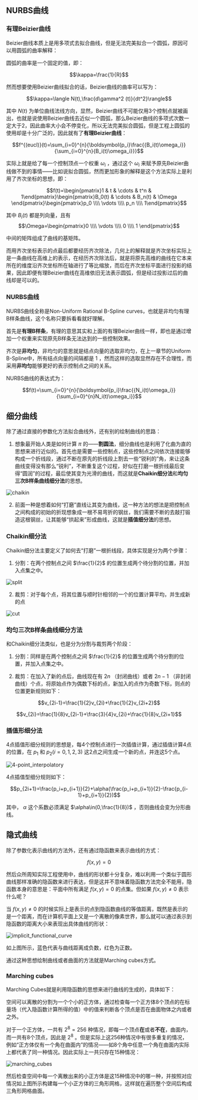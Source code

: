 ## NURBS曲线
### 有理Beizier曲线
Beizier曲线本质上是用多项式去拟合曲线，但是无法完美拟合一个圆弧，原因可以用圆弧的曲率解释：

圆弧的曲率是一个固定的值，即：

$$\kappa=\frac{1}{R}$$

然而想要使用Beizier曲线拟合的话，Beizier曲线的曲率可以写为：

$$\kappa=\langle N(t),\frac{d\gamma^2 (t)}{dt^2}\rangle$$

其中 $N(t)$ 为单位曲线法线方向，显然，Beizier曲线不可能仅用3个控制点就被画出，也就是说使用Beizier曲线去近似一个圆弧，那么Beizier曲线的多项式次数一定大于2，因此曲率大小会不停变化，所以无法完美拟合圆弧，但是工程上圆弧的使用却是十分广泛的，因此就有了**有理Beizier曲线**：

$$f^{(eucl)}(t)=\sum_{i=0}^{n}{\boldsymbol{p_i}\frac{{B_i(t)\omega_i}}{\sum_{i=0}^{n}{B_i(t)\omega_i}}}$$

实际上就是给了每一个控制顶点一个权重 $\omega_i$ ，通过这个 $\omega_i$ 来赋予原先Beizier曲线做不到的事情——比如说拟合圆弧，然而更加形象的解释是这个方法实际上是利用了齐次坐标的思想，即：

$$f(t)=\begin{pmatrix}1 & t & \cdots & t^n & 1\end{pmatrix}\begin{pmatrix}B_0(t) & \cdots & B_n(t) & \Omega \end{pmatrix}\begin{pmatrix}p_0 \\\\ \vdots \\\\ p_n \\\\ 1\end{pmatrix}$$

其中 $B_i(t)$ 都是列向量，且有
$$\Omega=\begin{pmatrix}0 \\\\ \vdots \\\\ 0 \\\\ 1 \end{pmatrix}$$

中间的矩阵组成了曲线的基矩阵。

而用齐次坐标表示的点最后都要经历齐次除法，几何上的解释就是齐次坐标实际上是一条曲线在高维上的表示，在经历齐次除法后，就是将原先高维的曲线在它本来所在的维度沿齐次坐标所在轴进行了等比缩放，而后在齐次坐标平面进行投影的结果，因此即便有理Beizier曲线在高维依旧无法表示圆弧，但是经过投影过后的曲线却是可以的。

### NURBS曲线
NURBS曲线全称是Non-Uniform Rational B-Spline curves，也就是非均匀有理B样条曲线，这个名称只要拆看看就好理解。

首先是**有理B样条**，有理的意思其实和上面的有理Beizier曲线一样，即也是通过增加一个权重来实现原先B样条无法达到的一些控制效果。

齐次是**非均匀**，非均匀的意思就是结点向量的选取非均匀，在上一章节的Uniform B-Spline中，所有结点向量的间隔都是 $1$ ，然而这样的选取显然存在不合理性，而采用**非均匀**能够更好的表示控制点之间的关系。

NURBS曲线的表达式为：

$$f(t)=\sum_{i=0}^{n}{\boldsymbol{p_i}\frac{{N_i(t)\omega_i}}{\sum_{i=0}^{n}N_i(t)\omega_i}}$$

## 细分曲线
除了通过直接的参数化方法拟合曲线外，还有别的绘制曲线的思路：

1. 想象最开始人类是如何计算 $\pi$ 的——**割圆法**，细分曲线也是利用了化曲为直的思想来进行近似的。首先也是需要一些控制点，这些控制点之间依次连接能够构成一个折线段，通过不断在原先的折线段上割去一些“锐利的”角，来让这条曲线变得没有那么“锐利”，不断重复这个过程，好似在打磨一根折线最后变得“圆润”的过程，最后使其变为光滑的曲线，而这就是**Chaikin细分法**和**均匀三次B样条曲线细分法**的思想。

![chaikin](./images/chaikin.gif)

2. 前面一种是想着如何“打磨”直线让其变为曲线，这一种方法的想法是把控制点之间构成的初始的折现想象成一根不易弯折的钢丝，我们需要不断的去敲打锻造这根钢丝，让其能够“拱起来”形成曲线，这就是**插值细分法**的思想。

### Chaikin细分法
Chaikin细分法主要定义了如何去“打磨”一根折线段，具体实现是分为两个步骤：

1. 分割：在两个控制点之间 $\frac{1}{2}$ 的位置生成两个待分割的位置，并加入点集之中。

![split](./images/chaikin_split.png)

2. 裁剪：对于每个点，将其位置与顺时针相邻的一个的位置计算平均，并生成新的点

![cut](./images/chaikin_cut.png)

### 均匀三次B样条曲线细分方法

和Chaikin细分法类似，也是分为分割与裁剪两个阶段：

1. 分割：同样是在两个控制点之间 $\frac{1}{2}$ 的位置生成两个待分割的位置，并加入点集之中。

2. 裁剪：在加入了新的点后，曲线现在有 $2n$ （封闭曲线）或者 $2n-1$ （非封闭曲线）个点，将原始点作为偶数下标的点，新加入的点作为奇数下标，则点的位置更新规则如下：

$$v_{2i-1}=\frac{1}{2}v_{2i}+\frac{1}{2}v_{2i+2}$$

$$v_{2i}=\frac{1}{8}v_{2i-1}+\frac{3}{4}v_{2i}+\frac{1}{8}v_{2i+1}$$

### 插值形细分法
4点插值形细分规则的思想是，每4个控制点进行一次插值计算，通过插值计算4点的位置，在 $p_1$ 和 $p_2(i=0,1,2,3)$ 这2点之间生成一个新的点，并连这5个点。

![4-point_interpolatory](./images/4-point-interpolatory.png)

4点插值型细分规则如下：

$$p_{2i+1}=\frac{p_i+p_{i+1}}{2}+\alpha(\frac{p_i+p_{i+1}}{2}-\frac{p_{i-1}+p_{i+1}}{2})$$

其中， $\alpha$ 这个系数必须满足 $\alpha\in(0,\frac{1}{8})$ ，否则曲线会变为分形曲线。

## 隐式曲线
除了参数化表示曲线的方法外，还有通过隐函数来表示曲线的方式：

$$f(x,y)=0$$

然后众所周知实际工程使用中，曲线的形状都十分复杂，难以利用一个类似于圆形曲线那样准确的隐函数来进行表达，但是这并不意味着隐函数方法完全不能用，隐函数本身的意思是：平面中所有满足 $f(x,y)=0$ 的点集。但如果 $f(x,y)\ne 0$ 表示什么呢？

当 $f(x,y)\ne 0$ 的时候实际上是表示的点到隐函数曲线的等值距离，既然是表示的是一个距离，而在计算机平面上又是一个离散的像素世界，那么就可以通过表示到隐函数的距离大小来表现出具体曲线的形状：

![implicit_functional_curve](./images/implicit_functional_curves.png)

如上图所示，蓝色代表与曲线距离成负数，红色为正数。

通过这种思想绘制曲线或者曲面的方法就是Marching cubes方式。

### Marching cubes
Marching Cubes就是利用隐函数的思想来进行曲线的生成的，具体如下：

空间可以离散的分割为一个个小的正方体，通过检查每一个正方体8个顶点的在标量场（代入隐函数计算所得的值）中的值来判断各个顶点是否在曲面物体之内或者之外。

对于一个正方体，一共有 $2^8=256$ 种情况，即每一个顶点**在**或者**不在**，曲面内，而一共有8个顶点，因此是 $2^8$ 。但是实际上这256种情况中有很多重复的情况，例如“正方体仅有一个角在曲面内”的情况——如8个角中任意一个角在曲面内实际上都代表了同一种情况。因此实际上一共只存在15种情况：

![marching_cubes](./images/MarchingCubesEdit.png)

然后检查空间中每一个离散出来的小正方体是这15种情况中的哪一种，并按照对应情况如上图所示构建每一个小正方体的三角形网格，这样就在遍历整个空间后构成三角形网格曲面。
